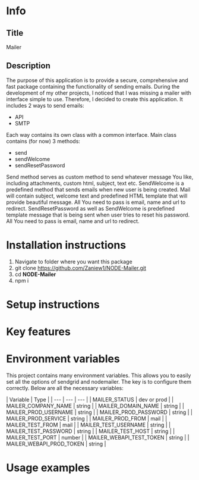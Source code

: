 # Info

## Title
Mailer

## Description
 The purpose of this application is to provide a secure, comprehensive and fast package containing the functionality of sending emails.  During the development of my other projects, I noticed that I was missing a mailer with interface simple to use. Therefore, I decided to create this application. It includes 2 ways to send emails:
- API
- SMTP

Each way contains its own class with a common interface. Main class contains (for now) 3 methods:
- send
- sendWelcome
- sendResetPassword

Send method serves as custom method to send whatever message You like, including attachments, custom html, subject, text etc.
SendWelcome is a predefined method that sends emails when new user is being created. Mail will contain subject, welcome text and predefined HTML template that will provide beautiful message. All You need to pass is email, name and url to redirect. 
SendResetPassword as well as SendWelcome is predefined template message that is being sent when user tries to reset his password. All You need to pass is email, name and url to redirect.

# Installation instructions
1. Navigate to folder where you want this package 
3. git clone https://github.com/Zaniew1/NODE-Mailer.git
4. cd **NODE-Mailer**
5. npm i
# Setup instructions

# Key features

# Environment variables
This project contains many environment variables. This allows you to easily set all the options of sendgrid and nodemailer.  The key is to configure them correctly.
Below are all the necessary variables:


| Variable | Type |
| --- | --- | --- | 
| MAILER_STATUS | dev or prod |
| MAILER_COMPANY_NAME | string |
| MAILER_DOMAIN_NAME | string |
| MAILER_PROD_USERNAME | string |
| MAILER_PROD_PASSWORD | string |
| MAILER_PROD_SERVICE | string |
| MAILER_PROD_FROM | mail |
| MAILER_TEST_FROM | mail |
| MAILER_TEST_USERNAME | string |
| MAILER_TEST_PASSWORD | string |
| MAILER_TEST_HOST | string |
| MAILER_TEST_PORT | number |
| MAILER_WEBAPI_TEST_TOKEN | string |
| MAILER_WEBAPI_PROD_TOKEN |  string |



# Usage examples
